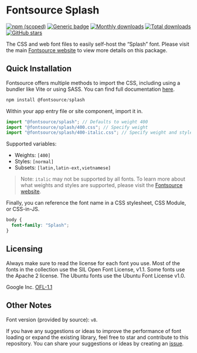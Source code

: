 # Fontsource Splash

[![npm (scoped)](https://img.shields.io/npm/v/@fontsource/splash?color=brightgreen)](https://www.npmjs.com/package/@fontsource/splash) [![Generic badge](https://img.shields.io/badge/fontsource-passing-brightgreen)](https://github.com/fontsource/fontsource) [![Monthly downloads](https://badgen.net/npm/dm/@fontsource/splash)](https://github.com/fontsource/fontsource) [![Total downloads](https://badgen.net/npm/dt/@fontsource/splash)](https://github.com/fontsource/fontsource) [![GitHub stars](https://img.shields.io/github/stars/fontsource/fontsource.svg?style=social&label=Star)](https://github.com/fontsource/fontsource/stargazers)

The CSS and web font files to easily self-host the “Splash” font. Please visit the main [Fontsource website](https://fontsource.org/fonts/splash) to view more details on this package.

## Quick Installation

Fontsource offers multiple methods to import the CSS, including using a bundler like Vite or using SASS. You can find full documentation [here](https://fontsource.org/docs/getting-started/introduction).

```javascript
npm install @fontsource/splash
```

Within your app entry file or site component, import it in.

```javascript
import "@fontsource/splash"; // Defaults to weight 400
import "@fontsource/splash/400.css"; // Specify weight
import "@fontsource/splash/400-italic.css"; // Specify weight and style
```

Supported variables:
- Weights: `[400]`
- Styles: `[normal]`
- Subsets: `[latin,latin-ext,vietnamese]`

> Note: `italic` may not be supported by all fonts. To learn more about what weights and styles are supported, please visit the [Fontsource website](https://fontsource.org/fonts/splash).

Finally, you can reference the font name in a CSS stylesheet, CSS Module, or CSS-in-JS.

```css
body {
  font-family: "Splash";
}
```

## Licensing
Always make sure to read the license for each font you use. Most of the fonts in the collection use the SIL Open Font License, v1.1. Some fonts use the Apache 2 license. The Ubuntu fonts use the Ubuntu Font License v1.0.

Google Inc.
[OFL-1.1](http://scripts.sil.org/OFL)

## Other Notes
Font version (provided by source): `v8`.

If you have any suggestions or ideas to improve the performance of font loading or expand the existing library, feel free to star and contribute to this repository. You can share your suggestions or ideas by creating an [issue](https://github.com/fontsource/fontsource/issues).